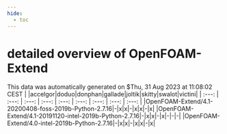 ```yaml
---
hide:
  - toc
---
```


detailed overview of OpenFOAM-Extend
====================================


This data was automatically generated on $Thu, 31 Aug 2023 at 11:08:02 CEST
| |accelgor|doduo|donphan|gallade|joltik|skitty|swalot|victini|
| :---: | :---: | :---: | :---: | :---: | :---: | :---: | :---: | :---: |
|OpenFOAM-Extend/4.1-20200408-foss-2019b-Python-2.7.16|-|x|x|-|x|x|-|x|
|OpenFOAM-Extend/4.1-20191120-intel-2019b-Python-2.7.16|-|x|x|-|x|-|-|-|
|OpenFOAM-Extend/4.0-intel-2019b-Python-2.7.16|-|x|x|-|x|x|-|x|
